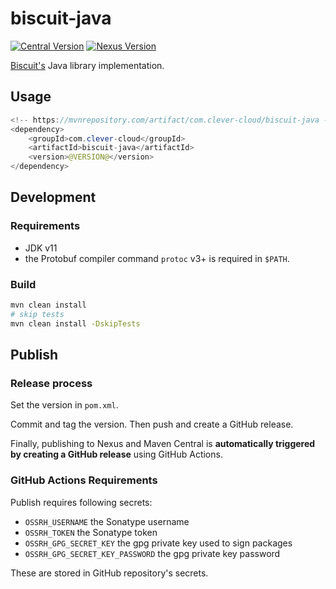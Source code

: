 # biscuit-java

[![Central Version](https://img.shields.io/maven-central/v/com.clever-cloud/biscuit-java)](https://mvnrepository.com/artifact/com.clever-cloud/biscuit-java)
[![Nexus Version](https://img.shields.io/nexus/r/com.clever-cloud/biscuit-java?server=https%3A%2F%2Foss.sonatype.org)](https://search.maven.org/artifact/com.clever-cloud/biscuit-java)

[Biscuit's](https://github.com/CleverCloud/biscuit) Java library implementation.

## Usage

```java
<!-- https://mvnrepository.com/artifact/com.clever-cloud/biscuit-java -->
<dependency>
    <groupId>com.clever-cloud</groupId>
    <artifactId>biscuit-java</artifactId>
    <version>@VERSION@</version>
</dependency>
```

## Development

### Requirements

* JDK v11
* the Protobuf compiler command `protoc` v3+ is required in `$PATH`.

### Build

```bash
mvn clean install
# skip tests
mvn clean install -DskipTests
```

## Publish

### Release process

Set the version in `pom.xml`.

Commit and tag the version. Then push and create a GitHub release.

Finally, publishing to Nexus and Maven Central is **automatically triggered by creating a GitHub release** using GitHub Actions.

### GitHub Actions Requirements

Publish requires following secrets:

* `OSSRH_USERNAME` the Sonatype username
* `OSSRH_TOKEN` the Sonatype token
* `OSSRH_GPG_SECRET_KEY` the gpg private key used to sign packages
* `OSSRH_GPG_SECRET_KEY_PASSWORD` the gpg private key password

These are stored in GitHub repository's secrets.
